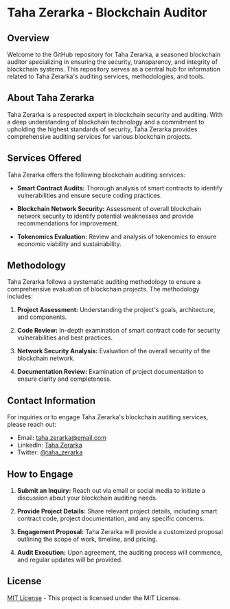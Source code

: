 # Taha Zerarka - Blockchain Auditor

## Overview

Welcome to the GitHub repository for Taha Zerarka, a seasoned blockchain auditor specializing in ensuring the security, transparency, and integrity of blockchain systems. This repository serves as a central hub for information related to Taha Zerarka's auditing services, methodologies, and tools.

## About Taha Zerarka

Taha Zerarka is a respected expert in blockchain security and auditing. With a deep understanding of blockchain technology and a commitment to upholding the highest standards of security, Taha Zerarka provides comprehensive auditing services for various blockchain projects.

## Services Offered

Taha Zerarka offers the following blockchain auditing services:

- **Smart Contract Audits:** Thorough analysis of smart contracts to identify vulnerabilities and ensure secure coding practices.
  
- **Blockchain Network Security:** Assessment of overall blockchain network security to identify potential weaknesses and provide recommendations for improvement.

- **Tokenomics Evaluation:** Review and analysis of tokenomics to ensure economic viability and sustainability.

## Methodology

Taha Zerarka follows a systematic auditing methodology to ensure a comprehensive evaluation of blockchain projects. The methodology includes:

1. **Project Assessment:** Understanding the project's goals, architecture, and components.

2. **Code Review:** In-depth examination of smart contract code for security vulnerabilities and best practices.

3. **Network Security Analysis:** Evaluation of the overall security of the blockchain network.

4. **Documentation Review:** Examination of project documentation to ensure clarity and completeness.

## Contact Information

For inquiries or to engage Taha Zerarka's blockchain auditing services, please reach out:

- Email: [taha.zerarka@email.com](mailto:taha.zerarka@email.com)
- LinkedIn: [Taha Zerarka](https://www.linkedin.com/in/tahazerarka/)
- Twitter: [@taha_zerarka](https://twitter.com/taha_zerarka)

## How to Engage

1. **Submit an Inquiry:** Reach out via email or social media to initiate a discussion about your blockchain auditing needs.

2. **Provide Project Details:** Share relevant project details, including smart contract code, project documentation, and any specific concerns.

3. **Engagement Proposal:** Taha Zerarka will provide a customized proposal outlining the scope of work, timeline, and pricing.

4. **Audit Execution:** Upon agreement, the auditing process will commence, and regular updates will be provided.

## License

[MIT License](LICENSE) - This project is licensed under the MIT License.
